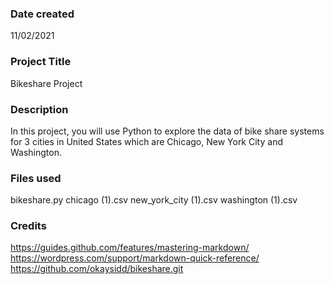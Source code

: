 ### Date created
11/02/2021

### Project Title
Bikeshare Project

### Description
In this project, you will use Python to explore the data of bike share systems for 3 cities in United States which are Chicago, New York City and Washington.

### Files used
bikeshare.py
chicago (1).csv
new_york_city (1).csv
washington (1).csv

### Credits
https://guides.github.com/features/mastering-markdown/
https://wordpress.com/support/markdown-quick-reference/
https://github.com/okaysidd/bikeshare.git
